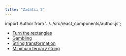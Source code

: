 ```yaml
---
title: "Zadatci 2"
---
```


import Author from '../../src/react_components/author.js';

<Author authorName='Petar Mihalj' githubUsername='PetarMihalj'/>

- [Turn the rectangles](https://codeforces.com/problemset/problem/1008/B)
- [Gambling](https://codeforces.com/problemset/problem/1038/C)
- [String transformation](https://codeforces.com/problemset/problem/946/C)
- [Minimum ternary string](https://codeforces.com/problemset/problem/1009/B)

